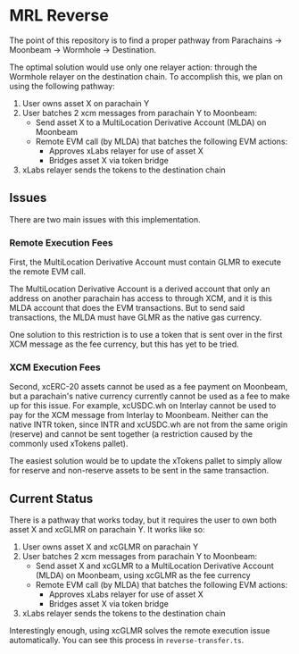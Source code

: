 # MRL Reverse

The point of this repository is to find a proper pathway from Parachains -> Moonbeam -> Wormhole -> Destination. 

The optimal solution would use only one relayer action: through the Wormhole relayer on the destination chain. To accomplish this, we plan on using the following pathway:  

1. User owns asset X on parachain Y
2. User batches 2 xcm messages from parachain Y to Moonbeam: 
    - Send asset X to a MultiLocation Derivative Account (MLDA) on Moonbeam
    - Remote EVM call (by MLDA) that batches the following EVM actions:
        - Approves xLabs relayer for use of asset X
        - Bridges asset X via token bridge
3. xLabs relayer sends the tokens to the destination chain  

## Issues

There are two main issues with this implementation.  

### Remote Execution Fees

First, the MultiLocation Derivative Account must contain GLMR to execute the remote EVM call.  

The MultiLocation Derivative Account is a derived account that only an address on another parachain has access to through XCM, and it is this MLDA account that does the EVM transactions. But to send said transactions, the MLDA must have GLMR as the native gas currency.  

One solution to this restriction is to use a token that is sent over in the first XCM message as the fee currency, but this has yet to be tried.  

### XCM Execution Fees

Second, xcERC-20 assets cannot be used as a fee payment on Moonbeam, but a parachain's native currency currently cannot be used as a fee to make up for this issue. For example, xcUSDC.wh on Interlay cannot be used to pay for the XCM message from Interlay to Moonbeam. Neither can the native INTR token, since INTR and xcUSDC.wh are not from the same origin (reserve) and cannot be sent together (a restriction caused by the commonly used xTokens pallet).  

The easiest solution would be to update the xTokens pallet to simply allow for reserve and non-reserve assets to be sent in the same transaction.  

## Current Status

There is a pathway that works today, but it requires the user to own both asset X and xcGLMR on parachain Y. It works like so:  

1. User owns asset X and xcGLMR on parachain Y
2. User batches 2 xcm messages from parachain Y to Moonbeam: 
    - Send asset X and xcGLMR to a MultiLocation Derivative Account (MLDA) on Moonbeam, using xcGLMR as the fee currency
    - Remote EVM call (by MLDA) that batches the following EVM actions:
        - Approves xLabs relayer for use of asset X
        - Bridges asset X via token bridge
3. xLabs relayer sends the tokens to the destination chain  

Interestingly enough, using xcGLMR solves the remote execution issue automatically. You can see this process in `reverse-transfer.ts`.